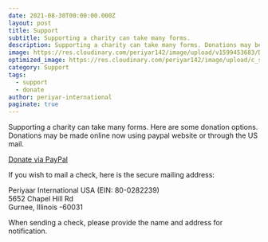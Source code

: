 ```yaml
---
date: 2021-08-30T00:00:00.000Z
layout: post
title: Support
subtitle: Supporting a charity can take many forms.
description: Supporting a charity can take many forms. Donations may be made online now using paypal website or through the US mail. 
image: https://res.cloudinary.com/periyar142/image/upload/v1599453683/Donate_gmznvj.png
optimized_image: https://res.cloudinary.com/periyar142/image/upload/c_scale,w_380/v1599453683/Donate_gmznvj.png
category: Support
tags:
  - support
  - donate
author: periyar-international
paginate: true
---
```


Supporting a charity can take many forms. Here  are some donation options. Donations may be made online now using paypal website or through the US mail. 

<a href="https://www.paypal.com/us/fundraiser/charity/3378979">Donate via PayPal</a>

If you wish to mail a check, here is the secure mailing address:

<p>
Periyaar International USA (EIN: 80-0282239)<br/>
5652 Chapel Hill Rd<br/>
Gurnee, Illinois -60031
</p>

When sending a check, please provide the name and address for notification.







